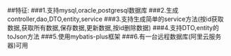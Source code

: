 ##特征:
###1.支持mysql,oracle,postgresql数据库
###2.生成controller,dao,DTO,entity,service
###3.支持生成简单的service方法(按id获取数据,获取所有数据,保存数据,更新数据,按id删除数据)
###4.支持DTO,entity的toJson方法
###5.使用mybatis-plus框架
###6.有一台远程数据库(阿里云服务器)可用
